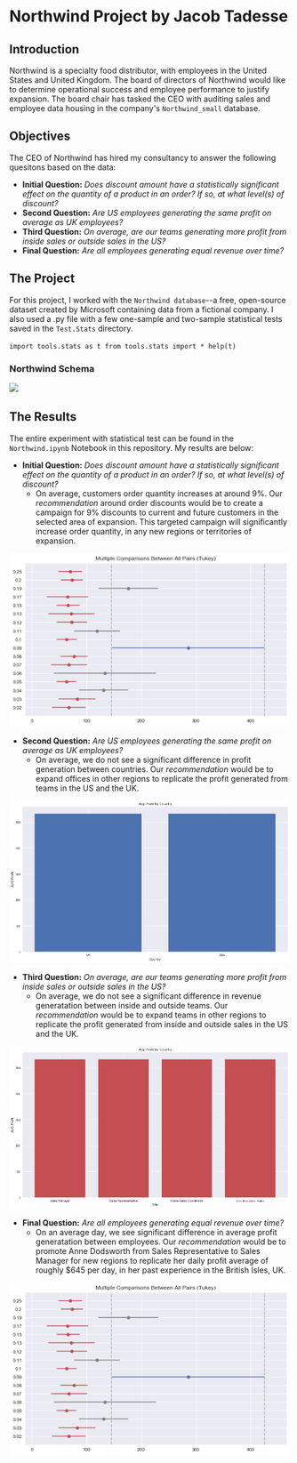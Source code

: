 
# Northwind Project by Jacob Tadesse

## Introduction

Northwind is a specialty food distributor, with employees in the United States and United Kingdom. The board of directors of Northwind would like to determine operational success and employee performance to justify expansion. The board chair has tasked the CEO with auditing  sales and employee data housing in the company's `Northwind_small` database. 


## Objectives

The CEO of Northwind has hired my consultancy to answer the following quesitons based on the data:

- <b>Initial Question:</b> *Does discount amount have a statistically significant effect on the quantity of a product in an order? If so, at what level(s) of discount?*
- <b>Second Question:</b> *Are US employees generating the same profit on average as UK employees?*
- <b>Third Question:</b> *On average, are our teams generating more profit from inside sales or outside sales in the US?*
- <b>Final Question:</b> *Are all employees generating equal revenue over time?*


## The Project

For this project, I worked with the `Northwind database`--a free, open-source dataset created by Microsoft containing data from a fictional company. I also used a .py file with a few one-sample and two-sample statistical tests saved in the `Test.Stats` directory.

`import tools.stats as t
from tools.stats import *
help(t)`

### Northwind Schema

<img src='https://raw.githubusercontent.com/learn-co-curriculum/dsc-mod-3-project/master/Northwind_ERD_updated.png'>


## The Results

The entire experiment with statistical test can be found in the `Northwind.ipynb` Notebook in this repository. My results are below:

- <b>Initial Question:</b> *Does discount amount have a statistically significant effect on the quantity of a product in an order? If so, at what level(s) of discount?*
    - On average, customers order quantity increases at around 9%. Our *recommendation* around order discounts would be to create a campaign for 9% discounts to current and future customers in the selected area of expansion. This targeted campaign will significantly increase order quantity, in any new regions or territories of expansion.
    
    
![Initial Question](initial.png)
- <b>Second Question:</b> *Are US employees generating the same profit on average as UK employees?*
    - On average, we do not see a significant difference in profit generation between countries. Our *recommendation* would be to expand offices in other regions to replicate the profit generated from teams in the US and the UK.  
    
![Second](second.png)

- <b>Third Question:</b> *On average, are our teams generating more profit from inside sales or outside sales in the US?*
    - On average, we do not see a significant difference in revenue generatation between inside and outside teams. Our *recommendation* would be to expand teams in other regions to replicate the profit generated from inside and outside sales in the US and the UK.     
    
![Third](third.png)

- <b>Final Question:</b> *Are all employees generating equal revenue over time?*
    - On an average day, we see significant difference in average profit generatation between employees. Our *recommendation* would be to promote Anne Dodsworth from Sales Representative to Sales Manager for new regions to replicate her daily profit average of roughly $645 per day, in her past experience in the British Isles, UK.
    
![Final](final.png)